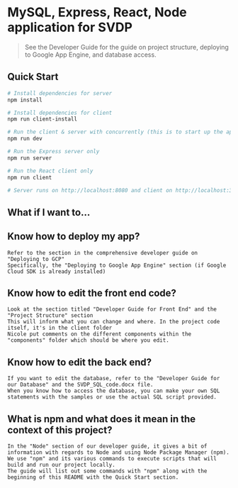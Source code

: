 # MySQL, Express, React, Node application for SVDP

> See the Developer Guide for the guide on project structure, deploying to Google App Engine, and database access.

## Quick Start

``` bash
# Install dependencies for server
npm install

# Install dependencies for client
npm run client-install

# Run the client & server with concurrently (this is to start up the app and run it locally)
npm run dev

# Run the Express server only
npm run server

# Run the React client only
npm run client

# Server runs on http://localhost:8080 and client on http://localhost:3000
```

## What if I want to...

## Know how to deploy my app?
```
Refer to the section in the comprehensive developer guide on "Deploying to GCP"
Specifically, the "Deploying to Google App Engine" section (if Google Cloud SDK is already installed)
````

## Know how to edit the front end code?
```
Look at the section titled "Developer Guide for Front End" and the "Project Structure" section
This will inform what you can change and where. In the project code itself, it's in the client folder
Nicole put comments on the different components within the "components" folder which should be where you edit.
```

## Know how to edit the back end?
```
If you want to edit the database, refer to the "Developer Guide for our Database" and the SVDP_SQL_code.docx file. 
When you know how to access the database, you can make your own SQL statements with the samples or use the actual SQL script provided.
```

## What is npm and what does it mean in the context of this project?
```
In the "Node" section of our developer guide, it gives a bit of information with regards to Node and using Node Package Manager (npm).
We use "npm" and its various commands to execute scripts that will build and run our project locally.
The guide will list out some commands with "npm" along with the beginning of this README with the Quick Start section.
```

